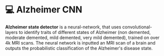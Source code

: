 <h1 align="left">💻 Alzheimer CNN</h1>

**Alzheimer state detector** is a neural-network, that uses convolutional-layers to identify traits of different states of Alzheimer (non demented, moderate demented, mild demented, very mild demented), trained on over 4k MRI scans. The neural network is inputted an MRI scan of a brain and outputs the probabilistic classification of the Alzheimer's disease state.
